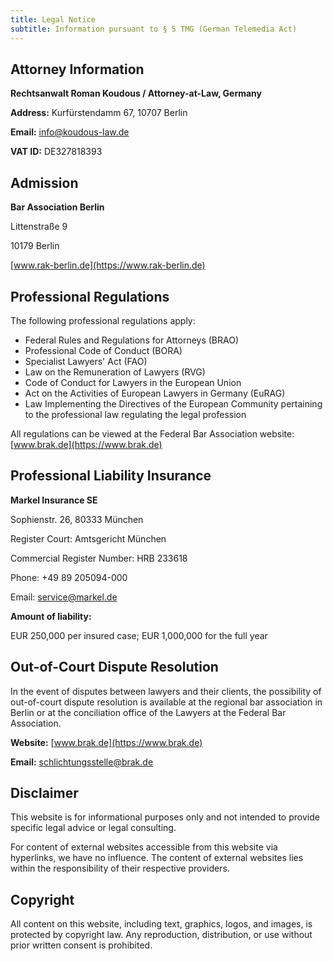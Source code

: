 ```yaml
---
title: Legal Notice
subtitle: Information pursuant to § 5 TMG (German Telemedia Act)
---
```


## Attorney Information

**Rechtsanwalt Roman Koudous / Attorney-at-Law, Germany**

**Address:** Kurfürstendamm 67, 10707 Berlin

**Email:** <info@koudous-law.de>

**VAT ID:** DE327818393

## Admission

**Bar Association Berlin**

Littenstraße 9

10179 Berlin

[www.rak-berlin.de](https://www.rak-berlin.de)

## Professional Regulations

The following professional regulations apply:

- Federal Rules and Regulations for Attorneys (BRAO)
- Professional Code of Conduct (BORA)
- Specialist Lawyers' Act (FAO)
- Law on the Remuneration of Lawyers (RVG)
- Code of Conduct for Lawyers in the European Union
- Act on the Activities of European Lawyers in Germany (EuRAG)
- Law Implementing the Directives of the European Community pertaining to the professional law regulating the legal profession

All regulations can be viewed at the Federal Bar Association website: [www.brak.de](https://www.brak.de)

## Professional Liability Insurance

**Markel Insurance SE**

Sophienstr. 26, 80333 München

Register Court: Amtsgericht München

Commercial Register Number: HRB 233618

Phone: +49 89 205094-000

Email: <service@markel.de>

**Amount of liability:**

EUR 250,000 per insured case; EUR 1,000,000 for the full year

## Out-of-Court Dispute Resolution

In the event of disputes between lawyers and their clients, the possibility of out-of-court dispute resolution is available at the regional bar association in Berlin or at the conciliation office of the Lawyers at the Federal Bar Association.

**Website:** [www.brak.de](https://www.brak.de)

**Email:** <schlichtungsstelle@brak.de>

## Disclaimer

This website is for informational purposes only and not intended to provide specific legal advice or legal consulting.

For content of external websites accessible from this website via hyperlinks, we have no influence. The content of external websites lies within the responsibility of their respective providers.

## Copyright

All content on this website, including text, graphics, logos, and images, is protected by copyright law. Any reproduction, distribution, or use without prior written consent is prohibited.
